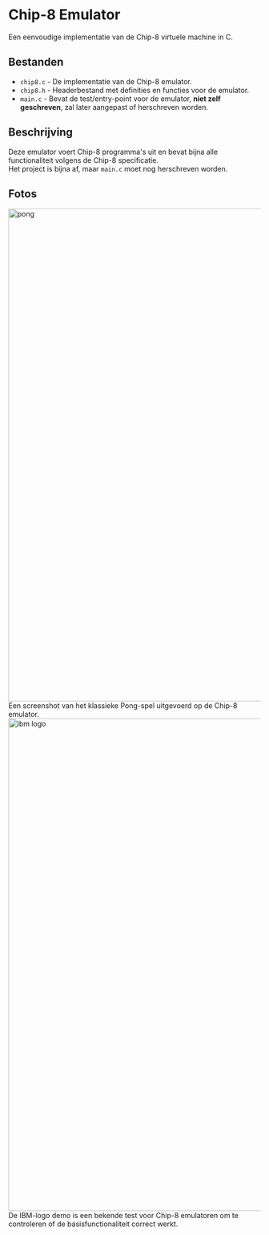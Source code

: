 # Chip-8 Emulator

Een eenvoudige implementatie van de Chip-8 virtuele machine in C.

## Bestanden

- `chip8.c` - De implementatie van de Chip-8 emulator.  
- `chip8.h` - Headerbestand met definities en functies voor de emulator.  
- `main.c` - Bevat de test/entry-point voor de emulator, **niet zelf geschreven**, zal later aangepast of herschreven worden.

## Beschrijving

Deze emulator voert Chip-8 programma's uit en bevat bijna alle functionaliteit volgens de Chip-8 specificatie.  
Het project is bijna af, maar `main.c` moet nog herschreven worden.

## Fotos
<img width="1571" height="983" alt="pong" src="https://github.com/user-attachments/assets/ef524451-2ea9-4b5a-89a5-9cf216810bbc" />
Een screenshot van het klassieke Pong-spel uitgevoerd op de Chip-8 emulator.

<img width="1571" height="983" alt="ibm logo" src="https://github.com/user-attachments/assets/adc05695-3019-4014-8e14-37804a9f1614" />
De IBM-logo demo is een bekende test voor Chip-8 emulatoren om te controleren of de basisfunctionaliteit correct werkt.  
